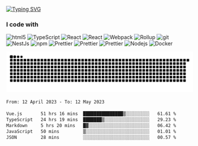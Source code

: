 [![Typing SVG](https://readme-typing-svg.herokuapp.com?font=Fira+Code&size=18&duration=2000&pause=1000&color=F7601E&center=true&vCenter=true&multiline=true&width=600&height=100&lines=Hey!+Nice+to+meet+you.;Welcome+to+my+page!;I'm+Liusixin%2C+FE+developer+from+China)](https://git.io/typing-svg)
<h3>I code with</h3>
<p>
  <img alt="html5" src="https://img.shields.io/badge/-HTML5-E34F26?logo=html5&logoColor=white" />
  <img alt="TypeScript" src="https://img.shields.io/badge/-TypeScript-007ACC?logo=typescript&logoColor=white" />
  <img alt="React" src="https://img.shields.io/badge/-Vue-65b687?logo=v&logoColor=white" />
  <img alt="React" src="https://img.shields.io/badge/-React-45b8d8?logo=react&logoColor=white" />
  <img alt="Webpack" src="https://img.shields.io/badge/-Webpack-8DD6F9?logo=webpack&logoColor=white" /> 
  <img alt="Rollup" src="https://img.shields.io/badge/-Rollup-EC4A3F?logo=rollup.js&logoColor=white" />
  <img alt="git" src="https://img.shields.io/badge/-Git-F05032?logo=git&logoColor=white" />
  <img alt="NestJs" src="https://img.shields.io/badge/-NestJs-ea2845?logo=nestjs&logoColor=white" />
  <img alt="npm" src="https://img.shields.io/badge/-NPM-CB3837?logo=npm&logoColor=white" />
  <img alt="Prettier" src="https://img.shields.io/badge/-Prettier-F7B93E?logo=prettier&logoColor=white" />
  <img alt="Prettier" src="https://img.shields.io/badge/-Jest-c21325?logo=jest&logoColor=white" />
  <img alt="Prettier" src="https://img.shields.io/badge/-Eslint-cccccc?logo=eslint&logoColor=white" />
  <img alt="Nodejs" src="https://img.shields.io/badge/-Nodejs-43853d?logo=Node.js&logoColor=white" />
  <img alt="Docker" src="https://img.shields.io/badge/-Docker-46a2f1?logo=docker&logoColor=white" />
</p>

<!-- <div align=center>
<img height="120" src="https://count.getloli.com/get/@LesixCoder?theme=rule34" alt="" />
</div> -->

<!-- ![](https://github-profile-trophy.vercel.app/?username=LesixCoder&theme=flat&column=6) -->
![](https://github.com/LesixCoder/LesixCoder/blob/main/assets/github-contribution-grid-snake.svg)

<img align="left" height="150" src="https://github-readme-stats.vercel.app/api?username=LesixCoder&hide=contribs&count_private=true&show_icons=true&theme=react" alt="" />

<!--START_SECTION:waka-->

```text
From: 12 April 2023 - To: 12 May 2023

Vue.js       51 hrs 16 mins  ███████████████▒░░░░░░░░░   61.61 %
TypeScript   24 hrs 19 mins  ███████▒░░░░░░░░░░░░░░░░░   29.23 %
Markdown     5 hrs 20 mins   █▓░░░░░░░░░░░░░░░░░░░░░░░   06.42 %
JavaScript   50 mins         ▒░░░░░░░░░░░░░░░░░░░░░░░░   01.01 %
JSON         28 mins         ░░░░░░░░░░░░░░░░░░░░░░░░░   00.57 %
```

<!--END_SECTION:waka-->
